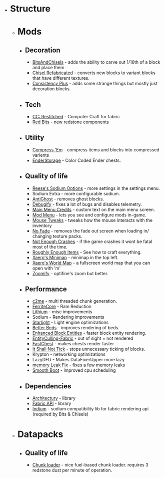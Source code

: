 - # Structure
	- # Mods
		- ## Decoration
			- [BitsAndChisels](https://github.com/CoolMineman/BitsAndChisels) - adds the ability to carve out 1/16th of a block and place them
			- [Chisel Refabricated](https://www.curseforge.com/minecraft/mc-mods/fabric-chisel) - converts new blocks to variant blocks that have different textures.
			- [Consistency Plus](https://www.curseforge.com/minecraft/mc-mods/consistency) - adds some strange things but mostly just decoration blocks.
		- ## Tech
			- [CC: Restitched](https://github.com/cc-tweaked/cc-restitched) - Computer Craft for fabric
			- [Red Bits](http://darktree.net/) - new redstone components
		- ## Utility
			- [Compress 'Em](http://gmsgarcia.ga/compress-em) - compress items and blocks into compressed varients
			- [EnderStorage](https://www.curseforge.com/minecraft/mc-mods/ender-storage-1-8) - Color Coded Ender chests.
		- ## Quality of life
			- [Reese's Sodium Options](https://github.com/FlashyReese/reeses-sodium-options) - more settings in the settings menu.
			- Sodium Extra - more configurable sodium.
			- [AntiGhost](https://www.curseforge.com/minecraft/mc-mods/antighost) - removes ghost blocks.
			- [Debugify](https://isxander.dev) - fixes a lot of bugs and disables telemetry.
			- [Main Menu Credits](https://isxander.dev) - custom text on the main menu screen.
			- [Mod Menu](https://minecraft.curseforge.com/projects/modmenu) - lets you see and configure mods in-game.
			- [Mouse Tweaks](https://www.curseforge.com/minecraft/mc-mods/mouse-tweaks) - tweaks how the mouse interacts with the inventory
			- [No Fade](https://www.curseforge.com/minecraft/mc-mods/no-fade) - removes the fade out screen when loading in/ changing texture packs.
			- [Not Enough Crashes](https://www.curseforge.com/minecraft/mc-mods/not-enough-crashes) - if the game crashes it wont be fatal most of the time.
			- [Roughly Enough Items](https://www.curseforge.com/minecraft/mc-mods/roughly-enough-items) - See how to craft everything.
			- [Xaero's Minimap](https://www.curseforge.com/minecraft/mc-mods/xaeros-minimap) - minimap in the top left.
			- [Xaero's World Map](https://www.curseforge.com/minecraft/mc-mods/xaeros-world-map) - a fullscreen world map that you can open with 'm'
			- [Zoomify](https://isxander.dev) - optifine's zoom but better.
		- ## Performance
			- [c2me](https://modrinth.com/mod/c2me-fabric) - multi threaded chunk generation.
			- [FerriteCore](https://www.curseforge.com/minecraft/mc-mods/ferritecore-fabric) - Ram Reduction
			- [Lithium](https://jellysquid.me/projects/) - misc improvements
			- Sodium - Rendering improvements
			- [Starlight](https://www.curseforge.com/minecraft/mc-mods/starlight) - Light engine optimizations
			- [Better Beds](https://www.midnightdust.eu/) - improves rendering of beds.
			- [Enhanced Block Entities](https://github.com/FoundationGames/EnhancedBlockEntities/blob/116_indev/README.md) - faster block entity rendering.
			- [EntityCulling-Fabric](https://github.com/tr7zw/EntityCulling-Fabric) - out of sight = not rendered
			- [FastChest](https://domi.re/mc-mods/fastchest) - makes chests render faster
			- [It Shall Not Tick](https://www.curseforge.com/minecraft/mc-mods/it-shall-not-tick) - stops unnecessary ticking of blocks.
			- Krypton - networking optimizations
			- LazyDFU - Makes DataFixerUpper more lazy
			- [memory Leak Fix](https://github.com/fxmorin/memoryleakfix) - fixes a few memory leaks
			- [Smooth Boot](https://www.curseforge.com/minecraft/mc-mods/smooth-boot) - improved cpu scheduling
		- ## Dependencies
			- [Architectury](https://architectury.github.io/architectury-documentations/) - library
			- [Fabric API](https://fabricmc.net) - library
			- [Indium](https://modrinth.com/mod/indium) - sodium compatibility lib for fabric rendering api (required by Bits & Chisels)
	- # Datapacks
		- ## Quality of life
			- [Chunk loader](https://github.com/2mal3/Chunk-Loader-Datapack#readme) - nice fuel-based chunk loader. requires 3 redstone dust per minute of operation.
